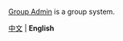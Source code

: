 [Group Admin](https://github.com/shenyangyang88/Knoknok_Group) is a group system.

[中文](https://github.com/shenyangyang88/Knoknok_Group/blob/master/README.zh.md) | **English**
